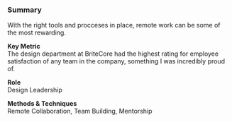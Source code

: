 ### Summary
With the right tools and procceses in place, remote work can be some of the most rewarding.

**Key Metric**
<br>
The design department at BriteCore had the highest rating for employee satisfaction of any team in the company, something I was incredibly proud of.

**Role**
<br>
Design Leadership

**Methods & Techniques**
<br>
Remote Collaboration, Team Building, Mentorship